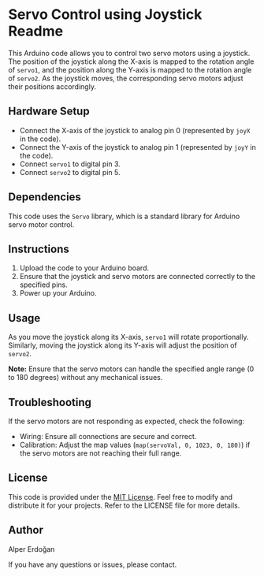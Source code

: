 # Servo Control using Joystick Readme

This Arduino code allows you to control two servo motors using a joystick. The position of the joystick along the X-axis is mapped to the rotation angle of `servo1`, and the position along the Y-axis is mapped to the rotation angle of `servo2`. As the joystick moves, the corresponding servo motors adjust their positions accordingly.

## Hardware Setup

- Connect the X-axis of the joystick to analog pin 0 (represented by `joyX` in the code).
- Connect the Y-axis of the joystick to analog pin 1 (represented by `joyY` in the code).
- Connect `servo1` to digital pin 3.
- Connect `servo2` to digital pin 5.

## Dependencies

This code uses the `Servo` library, which is a standard library for Arduino servo motor control.

## Instructions

1. Upload the code to your Arduino board.
2. Ensure that the joystick and servo motors are connected correctly to the specified pins.
3. Power up your Arduino.

## Usage

As you move the joystick along its X-axis, `servo1` will rotate proportionally. Similarly, moving the joystick along its Y-axis will adjust the position of `servo2`.

**Note:** Ensure that the servo motors can handle the specified angle range (0 to 180 degrees) without any mechanical issues.

## Troubleshooting

If the servo motors are not responding as expected, check the following:

- Wiring: Ensure all connections are secure and correct.
- Calibration: Adjust the map values (`map(servoVal, 0, 1023, 0, 180)`) if the servo motors are not reaching their full range.

## License

This code is provided under the [MIT License](https://opensource.org/licenses/MIT). Feel free to modify and distribute it for your projects. Refer to the LICENSE file for more details.

## Author

Alper Erdoğan

If you have any questions or issues, please contact.
